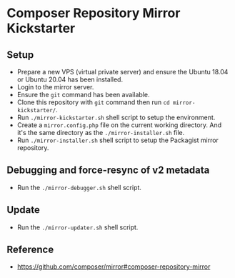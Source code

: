 # Composer Repository Mirror Kickstarter

## Setup

- Prepare a new VPS (virtual private server) and ensure the Ubuntu 18.04 or Ubuntu 20.04 has been installed.
- Login to the mirror server.
- Ensure the `git` command has been available.
- Clone this repository with `git` command then run `cd mirror-kickstarter/`.
- Run `./mirror-kickstarter.sh` shell script to setup the environment.
- Create a `mirror.config.php` file on the current working directory. And it's the same directory as the `./mirror-installer.sh` file.
- Run `./mirror-installer.sh` shell script to setup the Packagist mirror repository.

## Debugging and force-resync of v2 metadata

- Run the `./mirror-debugger.sh` shell script.

## Update

- Run the `./mirror-updater.sh` shell script.

## Reference

- https://github.com/composer/mirror#composer-repository-mirror
